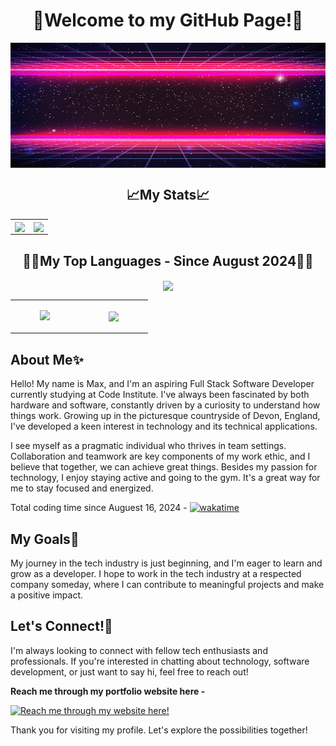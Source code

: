 <div align="center"><h1>👋Welcome to my GitHub Page!👋</h1></div>


<img width="100%" height="200" align="center" src="synthwave.jpg">

<div align="center"><h2>📈My Stats📈</h2></div>

<table>
  <tr>
    <td>
      <img height="200" align="center" src="https://github-readme-stats.vercel.app/api?username=MaxBWiseman&show_icons=true&theme=synthwave" />
    </td>
    <td>
      <img height="200" align="center" src="https://github-readme-stats.vercel.app/api/top-langs?username=MaxBWiseman&layout=donut&langs_count=8&card_width=320&show_icons=true&theme=synthwave" />
    </td>
  </tr>
</table>

<div align="center"><h2>🧑‍💻My Top Languages - Since August 2024🧑‍💻</h2></div>

<div align="center">
    <img height="200" align="center" src="https://github-readme-stats.vercel.app/api/wakatime?username=GackedShotty&show_icons=true&theme=synthwave&hide_title=True" />
  </a>
</div>

<table>
  <tr>
    <td>
      <figure><img src="https://wakatime.com/share/@GackedShotty/5c0cb52e-f7f2-471d-bc43-5b8b3bf54ebd.svg"></img></figure>
    </td>
    <td>
      <figure><img height="200" align="center" src="https://wakatime.com/share/@GackedShotty/5c0cb52e-f7f2-471d-bc43-5b8b3bf54ebd.svg"></img></figure>
    </td>
  </tr>
</table>

## About Me✨

Hello! My name is Max, and I'm an aspiring Full Stack Software Developer currently studying at Code Institute. I've always been fascinated by both hardware and software, constantly driven by a curiosity to understand how things work. Growing up in the picturesque countryside of Devon, England, I've developed a keen interest in technology and its technical applications.

I see myself as a pragmatic individual who thrives in team settings. Collaboration and teamwork are key components of my work ethic, and I believe that together, we can achieve great things. Besides my passion for technology, I enjoy staying active and going to the gym. It's a great way for me to stay focused and energized.

Total coding time since Auguest 16, 2024 - [![wakatime](https://wakatime.com/badge/user/d85da0fd-b442-4c33-98af-3ef622520fc1.svg)](https://wakatime.com/@d85da0fd-b442-4c33-98af-3ef622520fc1)

## My Goals🌱

My journey in the tech industry is just beginning, and I'm eager to learn and grow as a developer. I hope to work in the tech industry at a respected company someday, where I can contribute to meaningful projects and make a positive impact.

## Let's Connect!👀

I'm always looking to connect with fellow tech enthusiasts and professionals. If you're interested in chatting about technology, software development, or just want to say hi, feel free to reach out!

**Reach me through my portfolio website here -** 

[![Reach me through my website here!](https://github-readme-stats.vercel.app/api/pin/?username=MaxBWiseman&repo=ResumeProject)](https://maxbwiseman.github.io/ResumeProject/)

Thank you for visiting my profile. Let's explore the possibilities together!
